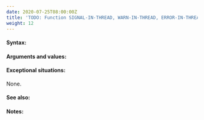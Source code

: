 ```yaml
---
date: 2020-07-25T08:00:00Z
title: 'TODO: Function SIGNAL-IN-THREAD, WARN-IN-THREAD, ERROR-IN-THREAD'
weight: 12
---
```


#### Syntax:

#### Arguments and values:

#### Exceptional situations:

None.

#### See also:

#### Notes:
